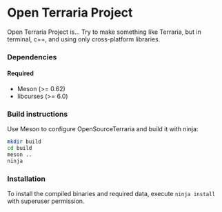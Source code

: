 Open Terraria Project
=========
Open Terraria Project is...
Try to make something like Terraria, but in terminal, c++, and using only cross-platform libraries.


### Dependencies

#### Required
 * Meson (>= 0.62)
 * libcurses (>= 6.0)

### Build instructions
Use Meson to configure OpenSourceTerraria and build it with ninja:
```bash
mkdir build
cd build
meson ..
ninja
```

### Installation
To install the compiled binaries and required data, execute
`ninja install` with superuser permission.
